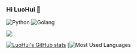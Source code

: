 ### Hi LuoHui 👋

![Python](https://img.shields.io/badge/-Python-3776AB?logo=python&logoColor=white)
![Golang](https://img.shields.io/badge/-Golang-00ADD8?logo=go&logoColor=white)

![](https://komarev.com/ghpvc/?username=luohu1)

<!-- Github Stats -->

[![LuoHui's GitHub stats](https://github-readme-stats.vercel.app/api?username=luohu1&show_icons=true&theme=onedark&bg_color=30,e96443,904e95&title_color=fff&text_color=fff)](https://github.com/anuraghazra/github-readme-stats)
[![Most Used Languages](https://github-readme-stats.vercel.app/api/top-langs/?username=luohu1&layout=compact&hide_border=true&langs_count=10&theme=graywhite&include_all_commits=true)

